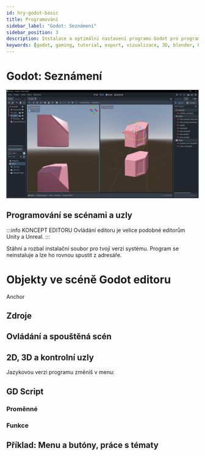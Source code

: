 ```yaml
---
id: hry-godot-basic
title: Programování
sidebar_label: "Godot: Seznámení"
sidebar_position: 3
description: Instalace a optimální nastavení programu Godot pro programování her
keywords: [godot, gaming, tutorial, export, vizualizace, 3D, blender, blender3d, instalace, nastavení, digitální modelování]
---
```


# Godot: Seznámení

![image](./images/godot2.png)


## Programování se scénami a uzly

:::info KONCEPT EDITORU
Ovládání editoru je velice podobné editorům Unity a Unreal.
:::

Stáhni a rozbal instalační soubor pro tvojí verzi systému.
Program se neinstaluje a lze ho rovnou spustit z adresáře.

# Objekty ve scéně Godot editoru

Anchor

## Zdroje


## Ovládání a spouštěná scén

## 2D, 3D a kontrolní uzly
Jazykovou verzi programu změníš v menu:

## GD Script
### Proměnné
### Funkce

## Příklad: Menu a butóny, práce s tématy


